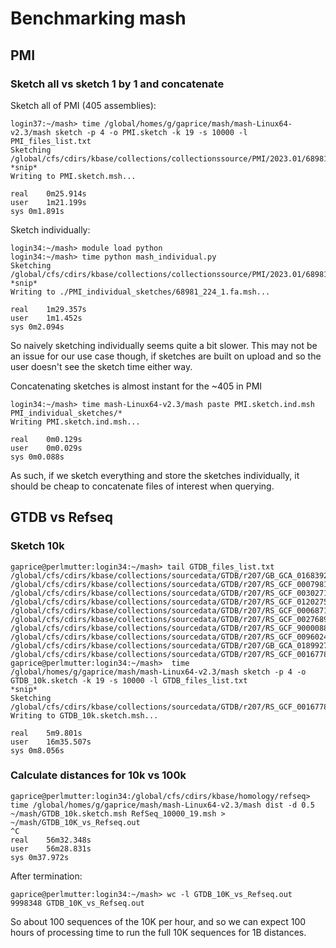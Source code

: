 # Benchmarking mash

## PMI

### Sketch all vs sketch 1 by 1 and concatenate

Sketch all of PMI (405 assemblies):
```
login37:~/mash> time /global/homes/g/gaprice/mash/mash-Linux64-v2.3/mash sketch -p 4 -o PMI.sketch -k 19 -s 10000 -l PMI_files_list.txt 
Sketching /global/cfs/cdirs/kbase/collections/collectionssource/PMI/2023.01/68981_327_1/68981_327_1.fa...
*snip*
Writing to PMI.sketch.msh...

real	0m25.914s
user	1m21.199s
sys	0m1.891s
```

Sketch individually:
```
login34:~/mash> module load python
login34:~/mash> time python mash_individual.py 
Sketching /global/cfs/cdirs/kbase/collections/collectionssource/PMI/2023.01/68981_327_1/68981_327_1.fa...
*snip*
Writing to ./PMI_individual_sketches/68981_224_1.fa.msh...

real	1m29.357s
user	1m1.452s
sys	0m2.094s
```

So naively sketching individually seems quite a bit slower. This may not be an issue for our
use case though, if sketches are built on upload and so the user doesn't see the sketch time
either way.

Concatenating sketches is almost instant for the ~405 in PMI
```
login34:~/mash> time mash-Linux64-v2.3/mash paste PMI.sketch.ind.msh PMI_individual_sketches/*
Writing PMI.sketch.ind.msh...

real	0m0.129s
user	0m0.029s
sys	0m0.088s
```

As such, if we sketch everything and store the sketches individually, it should be cheap to
concatenate files of interest when querying.

## GTDB vs Refseq

### Sketch 10k

```
gaprice@perlmutter:login34:~/mash> tail GTDB_files_list.txt 
/global/cfs/cdirs/kbase/collections/sourcedata/GTDB/r207/GB_GCA_016839275.1/GCA_016839275.1_ASM1683927v1_genomic.fna.gz
/global/cfs/cdirs/kbase/collections/sourcedata/GTDB/r207/RS_GCF_000798115.1/GCF_000798115.1_Escherichia_coli_CVM_N36393PS_v._1.0_genomic.fna.gz
/global/cfs/cdirs/kbase/collections/sourcedata/GTDB/r207/RS_GCF_003027185.1/GCF_003027185.1_ASM302718v1_genomic.fna.gz
/global/cfs/cdirs/kbase/collections/sourcedata/GTDB/r207/RS_GCF_012027515.1/GCF_012027515.1_ASM1202751v1_genomic.fna.gz
/global/cfs/cdirs/kbase/collections/sourcedata/GTDB/r207/RS_GCF_000687125.1/GCF_000687125.1_ASM68712v1_genomic.fna.gz
/global/cfs/cdirs/kbase/collections/sourcedata/GTDB/r207/RS_GCF_002768995.1/GCF_002768995.1_ASM276899v1_genomic.fna.gz
/global/cfs/cdirs/kbase/collections/sourcedata/GTDB/r207/RS_GCF_900008835.1/GCF_900008835.1_ED195_contigs_genomic.fna.gz
/global/cfs/cdirs/kbase/collections/sourcedata/GTDB/r207/RS_GCF_009602405.1/GCF_009602405.1_ASM960240v1_genomic.fna.gz
/global/cfs/cdirs/kbase/collections/sourcedata/GTDB/r207/GB_GCA_018992705.1/GCA_018992705.1_ASM1899270v1_genomic.fna.gz
/global/cfs/cdirs/kbase/collections/sourcedata/GTDB/r207/RS_GCF_001677865.2/GCF_001677865.2_ASM167786v2_genomic.fna.gz
gaprice@perlmutter:login34:~/mash>  time /global/homes/g/gaprice/mash/mash-Linux64-v2.3/mash sketch -p 4 -o GTDB_10k.sketch -k 19 -s 10000 -l GTDB_files_list.txt
*snip*
Sketching /global/cfs/cdirs/kbase/collections/sourcedata/GTDB/r207/RS_GCF_001677865.2/GCF_001677865.2_ASM167786v2_genomic.fna.gz...
Writing to GTDB_10k.sketch.msh...

real	5m9.801s
user	16m35.507s
sys	0m8.056s
```

### Calculate distances for 10k vs 100k

```
gaprice@perlmutter:login34:/global/cfs/cdirs/kbase/homology/refseq> time /global/homes/g/gaprice/mash/mash-Linux64-v2.3/mash dist -d 0.5 ~/mash/GTDB_10k.sketch.msh RefSeq_10000_19.msh > ~/mash/GTDB_10K_vs_Refseq.out
^C
real	56m32.348s
user	56m28.831s
sys	0m37.972s
```
After termination:
```
gaprice@perlmutter:login34:~/mash> wc -l GTDB_10K_vs_Refseq.out 
9998348 GTDB_10K_vs_Refseq.out
```

So about 100 sequences of the 10K per hour, and so we can expect 100 hours of processing time
to run the full 10K sequences for 1B distances.
